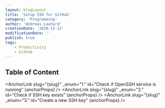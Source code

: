 ```yaml
---
layout: blogLayout
title: 'Setup SSH for GitHub'
category: 'Programming'
author: 'Andreas Lauhard'
creationDate: '2020-12-12'
modificationDate: ''
publish: true
tags: 
    - Productivity
    - Github
---
```


<script>
    import Slug from '../../../store/slug';
    import Content from './content.md';
    import AnchorLink from "../../../components/AnchorLink.svelte";
    export let slug = "";
    $: slug = $Slug;
    export let anchorProps = {
        marginRight: "5px",
        size: "2em",
        color: "#a248f7e3"
    }
</script>

## Table of Content 
<!-- table of content -->
<AnchorLink slug="{slug}" _enum="1." id="Check if OpenSSH service is running" {anchorProps} />
<AnchorLink slug="{slug}" _enum="2." id="Check if SSH key exists" {anchorProps} />
<AnchorLink slug="{slug}" _enum="3." id="Create a new SSH key" {anchorProps} />
<!-- table of content -->
<br>

<Content>
<!-- named slots -->

<!-- named slots -->
</Content>


